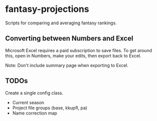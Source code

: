 # fantasy-projections

Scripts for comparing and averaging fantasy rankings.

## Converting between Numbers and Excel

Microsoft Excel requires a paid subscription to save files.  To get around this, open in Numbers, make your edits, then export back to Excel.

Note: Don't include summary page when exporting to Excel.

## TODOs

Create a single config class.
  - Current season
  - Project file groups (base, kkupfl, pa)
  - Name correction map

